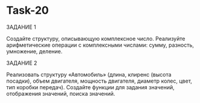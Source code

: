 # Task-20

ЗАДАНИЕ 1

Создайте структуру, описывающую комплексное число. Реализуйте арифметические операции с комплексными числами: сумму, разность, умножение, деление.

ЗАДАНИЕ 2

Реализовать структуру «Автомобиль» (длина, клиренс (высота посадки), объем двигателя, мощность двигателя, диаметр колес, цвет, тип коробки передач). Создайте функции для задания значений, отображения значений, поиска значений.
